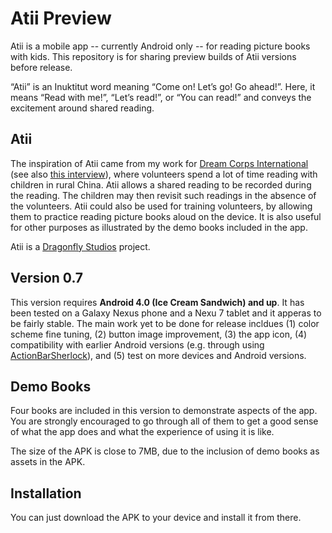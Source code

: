 Atii Preview
============

Atii is a mobile app -- currently Android only -- for reading picture books with kids. This repository is for sharing preview builds of Atii versions before release.

“Atii” is an Inuktitut word meaning “Come on! Let’s go! Go ahead!”. Here, it means “Read with me!”, “Let’s read!”, or “You can read!” and conveys the excitement around shared reading.

Atii
----

The inspiration of Atii came from my work for [Dream Corps International][1] (see also [this interview][2]), where volunteers spend a lot of time reading with children in rural China. Atii allows a shared reading to be recorded during the reading. The children may then revisit such readings in the absence of the volunteers. Atii could also be used for training volunteers, by allowing them to practice reading picture books aloud on the device. It is also useful for other purposes as illustrated by the demo books included in the app.

Atii is a [Dragonfly Studios][3] project.

Version 0.7
-----------

This version requires **Android 4.0 (Ice Cream Sandwich) and up**. It has been tested on a Galaxy Nexus phone and a Nexu 7 tablet and it apperas to be fairly stable. The main work yet to be done for release incldues (1) color scheme fine tuning, (2) button image improvement, (3) the app icon, (4) compatibility with earlier Android versions (e.g. through using [ActionBarSherlock][4]), and (5) test on more devices and Android versions.

Demo Books
----------

Four books are included in this version to demonstrate aspects of the app. You are strongly encouraged to go through all of them to get a good sense of what the app does and what the experience of using it is like.

The size of the APK is close to 7MB, due to the inclusion of demo books as assets in the APK.

Installation
------------

You can just download the APK to your device and install it from there.

[1]: http://wwww.dreamcorps.org
[2]: http://www.neehao.co.uk/2012/10/interview-with-dream-corps-founder-jun-luo/
[3]: http://socialinnovation.ca/community/organizations/dragonfly-studios
[4]: https://github.com/JakeWharton/ActionBarSherlock
